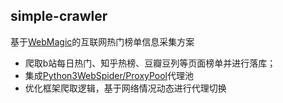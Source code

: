 ## simple-crawler

基于[WebMagic](https://github.com/code4craft/webmagic)的互联网热门榜单信息采集方案

 - 爬取b站每日热门、知乎热榜、豆瓣豆列等页面榜单并进行落库；
 - 集成[Python3WebSpider/ProxyPool](https://github.com/Python3WebSpider/ProxyPool)代理池
 - 优化框架爬取逻辑，基于网络情况动态进行代理切换